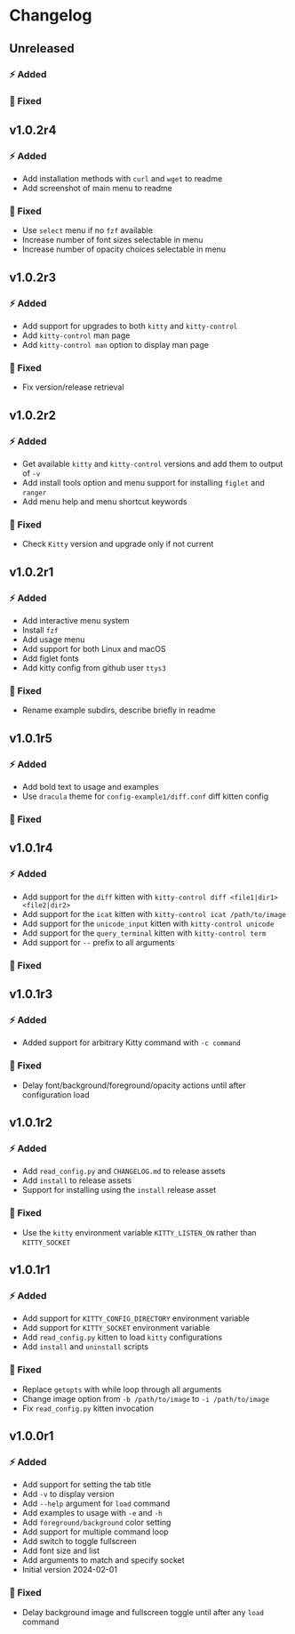# Changelog

## Unreleased

### ⚡️ Added

### 🐞 Fixed

## v1.0.2r4

### ⚡️ Added

- Add installation methods with `curl` and `wget` to readme
- Add screenshot of main menu to readme

### 🐞 Fixed

- Use `select` menu if no `fzf` available
- Increase number of font sizes selectable in menu
- Increase number of opacity choices selectable in menu

## v1.0.2r3

### ⚡️ Added

- Add support for upgrades to both `kitty` and `kitty-control`
- Add `kitty-control` man page
- Add `kitty-control man` option to display man page

### 🐞 Fixed

- Fix version/release retrieval

## v1.0.2r2

### ⚡️ Added

- Get available `kitty` and `kitty-control` versions and add them to output of `-v`
- Add install tools option and menu support for installing `figlet` and `ranger`
- Add menu help and menu shortcut keywords

### 🐞 Fixed

- Check `Kitty` version and upgrade only if not current

## v1.0.2r1

### ⚡️ Added

- Add interactive menu system
- Install `fzf`
- Add usage menu
- Add support for both Linux and macOS
- Add figlet fonts
- Add kitty config from github user `ttys3`

### 🐞 Fixed

- Rename example subdirs, describe briefly in readme

## v1.0.1r5

### ⚡️ Added

- Add bold text to usage and examples
- Use `dracula` theme for `config-example1/diff.conf` diff kitten config

### 🐞 Fixed

## v1.0.1r4

### ⚡️ Added

- Add support for the `diff` kitten with `kitty-control diff <file1|dir1> <file2|dir2>`
- Add support for the `icat` kitten with `kitty-control icat /path/to/image`
- Add support for the `unicode_input` kitten with `kitty-control unicode`
- Add support for the `query_terminal` kitten with `kitty-control term`
- Add support for `--` prefix to all arguments

### 🐞 Fixed

## v1.0.1r3

### ⚡️ Added

- Added support for arbitrary Kitty command with `-c command`

### 🐞 Fixed

- Delay font/background/foreground/opacity actions until after configuration load

## v1.0.1r2

### ⚡️ Added

- Add `read_config.py` and `CHANGELOG.md` to release assets
- Add `install` to release assets
- Support for installing using the `install` release asset

### 🐞 Fixed

- Use the `kitty` environment variable `KITTY_LISTEN_ON` rather than `KITTY_SOCKET`

## v1.0.1r1

### ⚡️ Added

- Add support for `KITTY_CONFIG_DIRECTORY` environment variable
- Add support for `KITTY_SOCKET` environment variable
- Add `read_config.py` kitten to load `kitty` configurations
- Add `install` and `uninstall` scripts

### 🐞 Fixed

- Replace `getopts` with while loop through all arguments
- Change image option from `-b /path/to/image` to `-i /path/to/image`
- Fix `read_config.py` kitten invocation

## v1.0.0r1

### ⚡️ Added

- Add support for setting the tab title
- Add `-v` to display version
- Add `--help` argument for `load` command
- Add examples to usage with `-e` and `-h`
- Add `foreground/background` color setting
- Add support for multiple command loop
- Add switch to toggle fullscreen
- Add font size and list
- Add arguments to match and specify socket
- Initial version 2024-02-01

### 🐞 Fixed

- Delay background image and fullscreen toggle until after any `load` command
